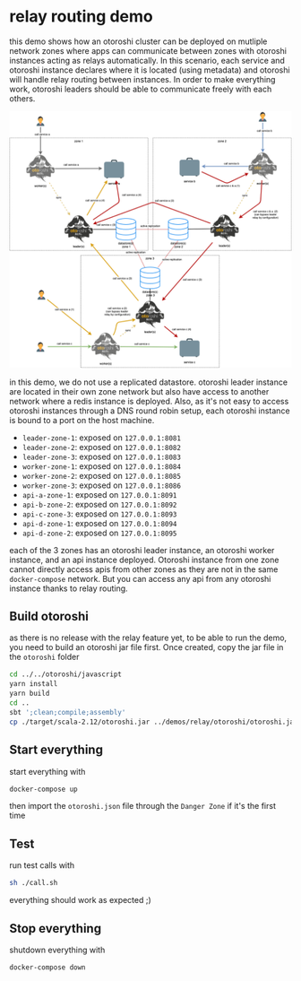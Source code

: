 # relay routing demo

this demo shows how an otoroshi cluster can be deployed on mutliple network zones where apps can communicate between zones with otoroshi instances acting as relays automatically. In this scenario, each service and otoroshi instance declares where it is located (using metadata) and otoroshi will handle relay routing between instances. In order to make everything work, otoroshi leaders should be able to communicate freely with each others.

![network-map](./relay.png)

in this demo, we do not use a replicated datastore. otoroshi leader instance are located in their own zone network but also have access to another network where a redis instance is deployed. Also, as it's not easy to access otoroshi instances through a DNS round robin setup, each otoroshi instance is bound to a port on the host machine.

- `leader-zone-1`: exposed on `127.0.0.1:8081`
- `leader-zone-2`: exposed on `127.0.0.1:8082`
- `leader-zone-3`: exposed on `127.0.0.1:8083`
- `worker-zone-1`: exposed on `127.0.0.1:8084`
- `worker-zone-2`: exposed on `127.0.0.1:8085`
- `worker-zone-3`: exposed on `127.0.0.1:8086`
- `api-a-zone-1`: exposed on `127.0.0.1:8091`
- `api-b-zone-2`: exposed on `127.0.0.1:8092`
- `api-c-zone-3`: exposed on `127.0.0.1:8093`
- `api-d-zone-1`: exposed on `127.0.0.1:8094`
- `api-d-zone-2`: exposed on `127.0.0.1:8095`

each of the 3 zones  has an otoroshi leader instance, an otoroshi worker instance, and an api instance deployed. Otoroshi instance from one zone cannot directly access apis from other zones as they are not in the same `docker-compose` network. But you can access any api from any otoroshi instance thanks to relay routing.

## Build otoroshi

as there is no release with the relay feature yet, to be able to run the demo, you need to build an otoroshi jar file first. Once created, copy the jar file in the `otoroshi` folder

```sh
cd ../../otoroshi/javascript
yarn install
yarn build
cd ..
sbt ';clean;compile;assembly'
cp ./target/scala-2.12/otoroshi.jar ../demos/relay/otoroshi/otoroshi.jar
```

## Start everything

start everything with 

```sh
docker-compose up
```

then import the `otoroshi.json` file through the `Danger Zone` if it's the first time

## Test

run test calls with

```sh
sh ./call.sh
```

everything should work as expected ;)

## Stop everything

shutdown everything with 

```sh
docker-compose down
```